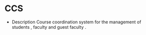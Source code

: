 # CCS
* Description 
Course coordination system for the management of students , faculty and guest faculty .
